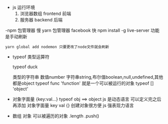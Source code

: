 - js 运行环境
    1. 浏览器数组 frontend 前端
    2. 服务器 backend 后端

-npm 包管理器 慢
    yarn 包管理器 facebook 快
    npm install -g live-server 功能是手动刷新

    yarn global add nodemon 只要更改了node文件就会刷新

- typeof 类型运算符
    
    typeof duck

    类型的字符串
    数值number 字符串string,布尔值boolean,null,undefined,其他都是object
    typeof func 'function' 就是一个可以被运行的对象
    typeof [] 'object'

- 对象字面量 {key:val...}
    typeof obj  ==> object
    js 是动态语言 可以定义完之后再添加
    对象字面量 key val {} 创建对象很方便
    js 强表现力语言

- 数组
    对象 可以被遍历的对象
    .length
    .push()